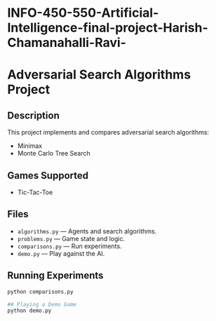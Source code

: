 # INFO-450-550-Artificial-Intelligence-final-project-Harish-Chamanahalli-Ravi-
# Adversarial Search Algorithms Project

## Description
This project implements and compares adversarial search algorithms:
- Minimax
- Monte Carlo Tree Search

## Games Supported
- Tic-Tac-Toe

## Files
- `algorithms.py` — Agents and search algorithms.
- `problems.py` — Game state and logic.
- `comparisons.py` — Run experiments.
- `demo.py` — Play against the AI.

## Running Experiments
```bash
python comparisons.py

## Playing a Demo Game
python demo.py

